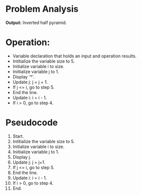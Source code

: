 # Problem Analysis     
**Output:** Inverted half pyramid.

# Operation:   
- Variable declaration that holds an input and operation results.
- Intitialize the variable size to 5.
- Initialize variable i to size.
- Iniitialize variable j to 1.
- Display '*'.
- Update j: j = j + 1.
- If j <= i, go to step 5.
- End the line.
- Update i: i = i - 1.
- If i > 0, go to step 4.

# Pseudocode   
1. Start.
2. Intitialize the variable size to 5.
3. Initialize variable i to size.
4. Iniitialize variable j to 1.
5. Display j.
6. Update j: j = j+1.
7. If j <= i, go to step 5.
8. End the line.
9. Update i: i = i - 1.
10. If i > 0, go to step 4.
11. End.
